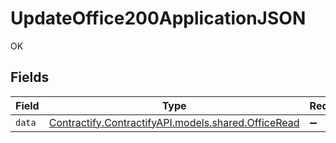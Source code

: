 # UpdateOffice200ApplicationJSON

OK


## Fields

| Field                                                                                    | Type                                                                                     | Required                                                                                 | Description                                                                              |
| ---------------------------------------------------------------------------------------- | ---------------------------------------------------------------------------------------- | ---------------------------------------------------------------------------------------- | ---------------------------------------------------------------------------------------- |
| `data`                                                                                   | [Contractify.ContractifyAPI.models.shared.OfficeRead](../../models/shared/OfficeRead.md) | :heavy_minus_sign:                                                                       | N/A                                                                                      |
